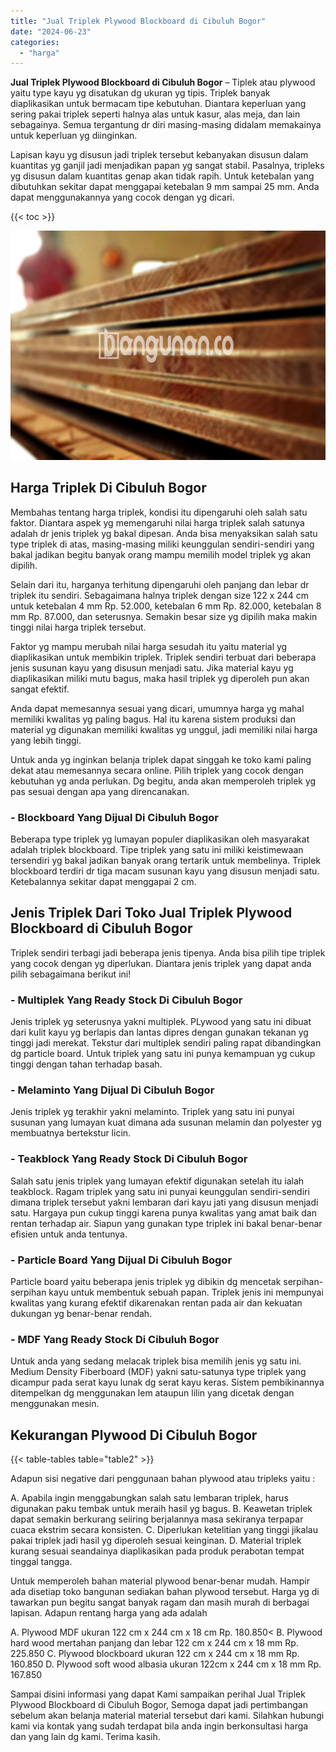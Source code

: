 ```yaml
---
title: "Jual Triplek Plywood Blockboard di Cibuluh Bogor"
date: "2024-06-23"
categories: 
  - "harga"
---
```


**Jual Triplek Plywood Blockboard di Cibuluh Bogor** – Tiplek atau plywood yaitu type kayu yg disatukan dg ukuran yg tipis. Triplek banyak diaplikasikan untuk bermacam tipe kebutuhan. Diantara keperluan yang sering pakai triplek seperti halnya alas untuk kasur, alas meja, dan lain sebagainya. Semua tergantung dr diri masing-masing didalam memakainya untuk keperluan yg diinginkan.

Lapisan kayu yg disusun jadi triplek tersebut kebanyakan disusun dalam kuantitas yg ganjil jadi menjadikan papan yg sangat stabil. Pasalnya, tripleks yg disusun dalam kuantitas genap akan tidak rapih. Untuk ketebalan yang dibutuhkan sekitar dapat menggapai ketebalan 9 mm sampai 25 mm. Anda dapat menggunakannya yang cocok dengan yg dicari.

{{< toc >}}

![Jual Triplek Plywood Blockboard di Cibuluh Bogor](/images/jual-triplek-murah-08.png)

## Harga Triplek Di Cibuluh Bogor

Membahas tentang harga triplek, kondisi itu dipengaruhi oleh salah satu faktor. Diantara aspek yg memengaruhi nilai harga triplek salah satunya adalah dr jenis triplek yg bakal dipesan. Anda bisa menyaksikan salah satu type triplek di atas, masing-masing miliki keunggulan sendiri-sendiri yang bakal jadikan begitu banyak orang mampu memilih model triplek yg akan dipilih.

Selain dari itu, harganya terhitung dipengaruhi oleh panjang dan lebar dr triplek itu sendiri. Sebagaimana halnya triplek dengan size 122 x 244 cm untuk ketebalan 4 mm Rp. 52.000, ketebalan 6 mm Rp. 82.000, ketebalan 8 mm Rp. 87.000, dan seterusnya. Semakin besar size yg dipilih maka makin tinggi nilai harga triplek tersebut.

Faktor yg mampu merubah nilai harga sesudah itu yaitu material yg diaplikasikan untuk membikin triplek. Triplek sendiri terbuat dari beberapa jenis susunan kayu yang disusun menjadi satu. Jika material kayu yg diaplikasikan miliki mutu bagus, maka hasil triplek yg diperoleh pun akan sangat efektif.

Anda dapat memesannya sesuai yang dicari, umumnya harga yg mahal memiliki kwalitas yg paling bagus. Hal itu karena sistem produksi dan material yg digunakan memiliki kwalitas yg unggul, jadi memiliki nilai harga yang lebih tinggi.

Untuk anda yg inginkan belanja triplek dapat singgah ke toko kami paling dekat atau memesannya secara online. Pilih triplek yang cocok dengan kebutuhan yg anda perlukan. Dg begitu, anda akan memperoleh triplek yg pas sesuai dengan apa yang direncanakan.

### \- Blockboard Yang Dijual Di Cibuluh Bogor

Beberapa type triplek yg lumayan populer diaplikasikan oleh masyarakat adalah triplek blockboard. Tipe triplek yang satu ini miliki keistimewaan tersendiri yg bakal jadikan banyak orang tertarik untuk membelinya. Triplek blockboard terdiri dr tiga macam susunan kayu yang disusun menjadi satu. Ketebalannya sekitar dapat menggapai 2 cm.

## Jenis Triplek Dari Toko Jual Triplek Plywood Blockboard di Cibuluh Bogor

Triplek sendiri terbagi jadi beberapa jenis tipenya. Anda bisa pilih tipe triplek yang cocok dengan yg diperlukan. Diantara jenis triplek yang dapat anda pilih sebagaimana berikut ini!

### \- Multiplek Yang Ready Stock Di Cibuluh Bogor

Jenis triplek yg seterusnya yakni multiplek. PLywood yang satu ini dibuat dari kulit kayu yg berlapis dan lantas dipres dengan gunakan tekanan yg tinggi jadi merekat. Tekstur dari multiplek sendiri paling rapat dibandingkan dg particle board. Untuk triplek yang satu ini punya kemampuan yg cukup tinggi dengan tahan terhadap basah.

### \- Melaminto Yang Dijual Di Cibuluh Bogor

Jenis triplek yg terakhir yakni melaminto. Triplek yang satu ini punyai susunan yang lumayan kuat dimana ada susunan melamin dan polyester yg membuatnya bertekstur licin.

### \- Teakblock Yang Ready Stock Di Cibuluh Bogor

Salah satu jenis triplek yang lumayan efektif digunakan setelah itu ialah teakblock. Ragam triplek yang satu ini punyai keunggulan sendiri-sendiri dimana triplek tersebut yakni lembaran dari kayu jati yang disusun menjadi satu. Hargaya pun cukup tinggi karena punya kwalitas yang amat baik dan rentan terhadap air. Siapun yang gunakan type triplek ini bakal benar-benar efisien untuk anda tentunya.

### \- Particle Board Yang Dijual Di Cibuluh Bogor

Particle board yaitu beberapa jenis triplek yg dibikin dg mencetak serpihan-serpihan kayu untuk membentuk sebuah papan. Triplek jenis ini mempunyai kwalitas yang kurang efektif dikarenakan rentan pada air dan kekuatan dukungan yg benar-benar rendah.

### \- MDF Yang Ready Stock Di Cibuluh Bogor

Untuk anda yang sedang melacak triplek bisa memilih jenis yg satu ini. Medium Density Fiberboard (MDF) yakni satu-satunya type triplek yang dicampur pada serat kayu lunak dg serat kayu keras. Sistem pembikinannya ditempelkan dg menggunakan lem ataupun lilin yang dicetak dengan menggunakan mesin.

## Kekurangan Plywood Di Cibuluh Bogor

{{< table-tables table="table2" >}}

Adapun sisi negative dari penggunaan bahan plywood atau tripleks yaitu :

A. Apabila ingin menggabungkan salah satu lembaran triplek, harus digunakan paku tembak untuk meraih hasil yg bagus. B. Keawetan triplek dapat semakin berkurang seiiring berjalannya masa sekiranya terpapar cuaca ekstrim secara konsisten. C. Diperlukan ketelitian yang tinggi jikalau pakai triplek jadi hasil yg diperoleh sesuai keinginan. D. Material triplek kurang sesuai seandainya diaplikasikan pada produk perabotan tempat tinggal tangga.

Untuk memperoleh bahan material plywood benar-benar mudah. Hampir ada disetiap toko bangunan sediakan bahan plywood tersebut. Harga yg di tawarkan pun begitu sangat banyak ragam dan masih murah di berbagai lapisan. Adapun rentang harga yang ada adalah

A. Plywood MDF ukuran 122 cm x 244 cm x 18 cm Rp. 180.850< B. Plywood hard wood mertahan panjang dan lebar 122 cm x 244 cm x 18 mm Rp. 225.850 C. Plywood blockboard ukuran 122 cm x 244 cm x 18 mm Rp. 160.850 D. Plywood soft wood albasia ukuran 122cm x 244 cm x 18 mm Rp. 167.850

Sampai disini informasi yang dapat Kami sampaikan perihal Jual Triplek Plywood Blockboard di Cibuluh Bogor, Semoga dapat jadi pertimbangan sebelum akan belanja material material tersebut dari kami. Silahkan hubungi kami via kontak yang sudah terdapat bila anda ingin berkonsultasi harga dan yang lain dg kami. Terima kasih.
